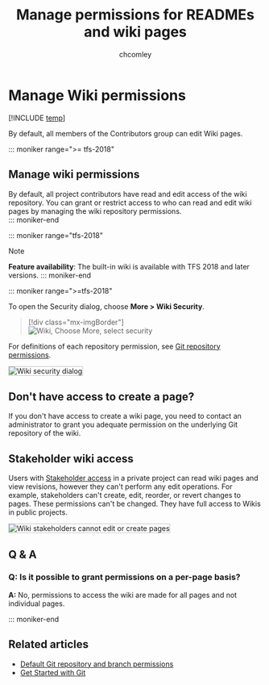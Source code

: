 ﻿---
title: Manage permissions for READMEs and wiki pages
titleSuffix: Azure DevOps
description: Learn how to set permissions to grant or secure access to README files and you team project built-in wiki
ms.technology: devops-collab
ms.custom: wiki
ms.topic: conceptual
ms.assetid:
ms.author: chcomley
author: chcomley
ms.reviewer: gopinach
ms.date: 11/19/2018
monikerRange: ">= tfs-2017"
---

# Manage Wiki permissions

[!INCLUDE [temp](../../includes/version-tfs-2017-through-vsts.md)]

By default, all members of the Contributors group can edit Wiki pages.

::: moniker range=">= tfs-2018"

<a id="manage-wiki-permissions"></a>

## Manage wiki permissions

By default, all project contributors have read and edit access of the wiki repository. You can grant or restrict access to who can read and edit wiki pages by managing the wiki repository permissions.  
::: moniker-end

::: moniker range="tfs-2018"

> [!NOTE]  
> **Feature availability**: The built-in wiki is available with TFS 2018 and later versions.
> ::: moniker-end

::: moniker range=">=tfs-2018"

To open the Security dialog, choose **More > Wiki Security**.

> [!div class="mx-imgBorder"]  
> ![Wiki, Choose More, select security](media/wiki/wiki-open-security.png)

For definitions of each repository permission, see [Git repository permissions](../../organizations/security/permissions.md#git-repository).

<img src="media/wiki/security-dialog.png" alt="Wiki security dialog" style="border: 1px solid #C3C3C3;" />

## Don't have access to create a page?

If you don't have access to create a wiki page, you need to contact an administrator to grant you adequate permission on the underlying Git repository of the wiki.

## Stakeholder wiki access

Users with [Stakeholder access](../../organizations/security/get-started-stakeholder.md) in a private project can read wiki pages and view revisions, however they can't perform any edit operations. For example, stakeholders can't create, edit, reorder, or revert changes to pages. These permissions can't be changed. They have full access to Wikis in public projects.

<img src="media/wiki/wiki-stakeholders.png" alt="Wiki stakeholders cannot edit or create pages" style="border: 1px solid #C3C3C3;" />

## Q & A

### Q: Is it possible to grant permissions on a per-page basis?

**A:** No, permissions to access the wiki are made for all pages and not individual pages.

::: moniker-end

## Related articles

- [Default Git repository and branch permissions](../../organizations/security/default-git-permissions.md)
- [Get Started with Git](../../repos/git/gitquickstart.md)
